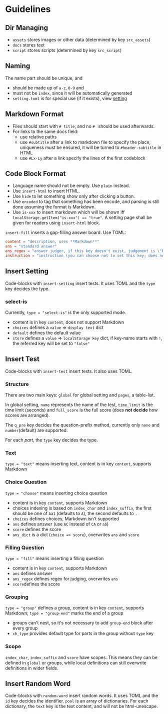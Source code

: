 # Guidelines
## Dir Managing
* `assets` stores images or other data (determined by key `src_assets`)
* `docs` stores text
* `script` stores scripts (determined by key `src_script`)

## Naming
The name part should be unique, and
- should be made up of `a-z`, `0-9` and `_`
- must not be `index`, since it will be automatically generated
- `setting.toml` is for special use (if it exists), view [setting](setting.md)

## Markdown Format
* Files should start with `# title`, and no `# ` should be used afterwards.
* For links to the same docs field:
	* use relative paths
	* use `#subtitle` after a link to markdown file to specify the place, uniqueness must be ensured, it will be turned to `#header-subtitle` in HTML
	* use `#Lx-Ly` after a link specify the lines of the first codeblock

## Code Block Format
* Language name should not be empty. Use `plain` instead.
* Use `insert-html` to insert HTML.
* Use `hide` to let something show only after clicking a button.
* Use `encoded` to tag that something has been encode, and parsing is still done assuming the format is Markdown.
* Use `is-xxx` to insert markdown which will be shown iff `localStorage.getItem("is-xxx") == "true"`. A setting page shall be given for readers using `insert-html` block.

`insert-fill` inserts a gap-filling answer board. Use TOML:
```toml
content = "description, uses **Markdown**"
ans = "standard answer"
ans_regex = "answer judger, if this key doesn't exist, judgement is \"being the same as the standard answer\""
instruction = "instruction (you can choose not to set this key; does not support Markdown)"
```

## Insert Setting
Code-blocks with `insert-setting` insert tests. It uses TOML and the `type` key decides the type.

### select-is
Currently, `type = "select-is"` is the only supported mode.
* content is in key `content`, does not support Markdown
* `choices` defines a `value` => `display text` dict
* `default` defines the default value
* `store` defines a `value` => `localStorage key` dict, if key-name starts with `!`, the referred key will be set to `"false"`

## Insert Test
Code-blocks with `insert-test` insert tests. It also uses TOML.

### Structure
There are two main keys: `global` for global setting and `pages`, a table-list.

In global setting, `name` represents the name of the test, `time_limit` is the time limit (seconds) and `full_score` is the full score (does **not decide** how scores are arranged).

The `q_pre` key decides the question-prefix method, currently only `none` and `number`(default) are supported.

For each *part*, the `type` key decides the type.

### Text
`type = "text"` means inserting text, content is in key `content`, supports Markdown

### Choice Question
`type = "choose"` means inserting choice question
* content is in key `content`, supports Markdown
* choices indexing is based on `index_char` and `index_suffix`, the first should be one of `Aa1` (defaults to `A`), the second defaults to `. `
* `choices` defines choices, Markdown isn't supported
* `ans` defines answer (use `AC` instead of `CA` or `ab`)
* `score` defines the score
* `ans_dict` is a dict (`choice => score`), overwrites `ans` and `score`

### Filling Question
`type = "fill"` means inserting a filling question
* content is in key `content`, supports Markdown
* `ans` defines answer
* `ans_regex` defines regex for judging, overwrites `ans`
* `score`defines the score

### Grouping
`type = "group"` defines a group, content is in key `content`, supports Markdown; `type = "group-end"` marks the end of a group

* groups can't nest, so it's not necessary to add `group-end` block after every group
* `ch_type` provides default type for parts in the group without `type` key

### Scope
`index_char`, `index_suffix` and `score` have scopes. This means they can be defined in `global` or groups, while local definitions can still overwrite definitions in wider fields.

## Insert Random Word
Code-blocks with `random-word` insert random words. It uses TOML and the `id` key decides the identifier.
`pool` is an array of dictionaries. For each dictionary, the `text` key is the text content, and will not be html-unescape.
